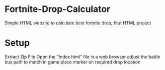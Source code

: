 # Fortnite-Drop-Calculator
Simple HTML website to calculate best fortnite drop, first HTML project

# Setup
Extract Zip File
Open the "Index.html" file in a web browser
adjust the battle bus path to match in game
place marker on required drop location
